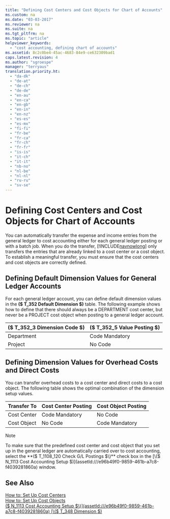 ```yaml
---
title: "Defining Cost Centers and Cost Objects for Chart of Accounts"
ms.custom: na
ms.date: "03-03-2017"
ms.reviewer: na
ms.suite: na
ms.tgt_pltfrm: na
ms.topic: "article"
helpviewer_keywords: 
  - "cost accounting, defining chart of accounts"
ms.assetid: 8c2c0be4-45ac-4683-84e9-ce632309bad1
caps.latest.revision: 4
ms.author: "sgroespe"
manager: "terryaus"
translation.priority.ht: 
  - "da-dk"
  - "de-at"
  - "de-ch"
  - "de-de"
  - "en-au"
  - "en-ca"
  - "en-gb"
  - "en-in"
  - "en-nz"
  - "es-es"
  - "es-mx"
  - "fi-fi"
  - "fr-be"
  - "fr-ca"
  - "fr-ch"
  - "fr-fr"
  - "is-is"
  - "it-ch"
  - "it-it"
  - "nb-no"
  - "nl-be"
  - "nl-nl"
  - "ru-ru"
  - "sv-se"
---
```

# Defining Cost Centers and Cost Objects for Chart of Accounts
You can automatically transfer the expense and income entries from the general ledger to cost accounting either for each general ledger posting or with a batch job. When you do the transfer, [!INCLUDE[navnowlong](../ApplicationDesign/includes/navnowlong_md.md)] only transfers the entries that are already linked to a cost center or a cost object. To establish a meaningful transfer, you must ensure that the cost centers and cost objects are correctly defined.  
  
## Defining Default Dimension Values for General Ledger Accounts  
 For each general ledger account, you can define default dimension values in the **\($ T\_352 Default Dimension $\)** table. The following example shows how to define that there should always be a DEPARTMENT cost center, but never be a PROJECT cost object when posting to a general ledger account.  
  
|**\($ T\_352\_3 Dimension Code $\)**|**\($ T\_352\_5 Value Posting $\)**|  
|------------------------------------------|-----------------------------------------|  
|Department|Code Mandatory|  
|Project|No Code|  
  
## Defining Dimension Values for Overhead Costs and Direct Costs  
 You can transfer overhead costs to a cost center and direct costs to a cost object. The following table shows the optimal combination of the dimension setup values.  
  
|Transfer To|Cost Center Posting|Cost Object Posting|  
|-----------------|-------------------------|-------------------------|  
|Cost Center|Code Mandatory|No Code|  
|Cost Object|No Code|Code Mandatory|  
  
> [!NOTE]  
>  To make sure that the predefined cost center and cost object that you set up in the general ledger are automatically carried over to cost accounting, select the **\($ T\_1108\_120 Check G\/L Postings $\)** check box in the [\($ N\_1113 Cost Accounting Setup $\)](assetId:///e96b49f0-9859-461b-a7c8-f4039281860a) window.  
  
## See Also  
 [How to: Set Up Cost Centers](../Finance/how-to-set-up-cost-centers.md)   
 [How to: Set Up Cost Objects](../Finance/how-to-set-up-cost-objects.md)   
 [\($ N\_1113 Cost Accounting Setup $\)](assetId:///e96b49f0-9859-461b-a7c8-f4039281860a)   
 [\($ T\_348 Dimension $\)](assetId:///09a43eac-15fc-4036-9913-fe2b74a18bf3)